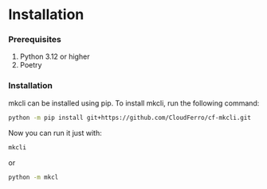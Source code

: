 # Installation
### Prerequisites
1. Python 3.12 or higher
2. Poetry

### Installation
mkcli can be installed using pip. To install mkcli, run the following command:

```bash
python -m pip install git+https://github.com/CloudFerro/cf-mkcli.git
```

Now you can run it just with:
```bash
mkcli
```
or
```bash
python -m mkcl
```
